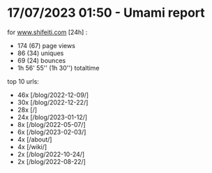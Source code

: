 # 17/07/2023 01:50 - Umami report
for www.shifeiti.com [24h] :

 - 174 (67) page views
 - 86 (34) uniques
 - 69 (24) bounces
 - 1h 56' 55'' (1h 30'') totaltime


top 10 urls:
 - 46x [/blog/2022-12-09/]
 - 30x [/blog/2022-12-22/]
 - 28x [/]
 - 24x [/blog/2023-01-12/]
 - 8x [/blog/2022-05-07/]
 - 6x [/blog/2023-02-03/]
 - 4x [/about/]
 - 4x [/wiki/]
 - 2x [/blog/2022-10-24/]
 - 2x [/blog/2022-08-22/]


